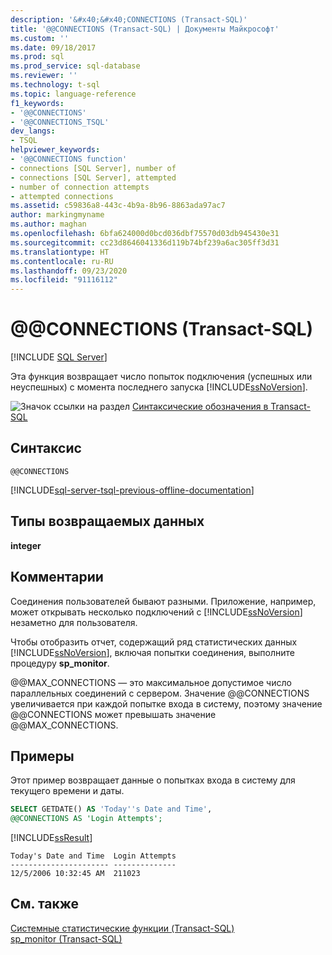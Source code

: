 ```yaml
---
description: '&#x40;&#x40;CONNECTIONS (Transact-SQL)'
title: '@@CONNECTIONS (Transact-SQL) | Документы Майкрософт'
ms.custom: ''
ms.date: 09/18/2017
ms.prod: sql
ms.prod_service: sql-database
ms.reviewer: ''
ms.technology: t-sql
ms.topic: language-reference
f1_keywords:
- '@@CONNECTIONS'
- '@@CONNECTIONS_TSQL'
dev_langs:
- TSQL
helpviewer_keywords:
- '@@CONNECTIONS function'
- connections [SQL Server], number of
- connections [SQL Server], attempted
- number of connection attempts
- attempted connections
ms.assetid: c59836a8-443c-4b9a-8b96-8863ada97ac7
author: markingmyname
ms.author: maghan
ms.openlocfilehash: 6bfa624000d0bcd036dbf75570d03db945430e31
ms.sourcegitcommit: cc23d8646041336d119b74bf239a6ac305ff3d31
ms.translationtype: HT
ms.contentlocale: ru-RU
ms.lasthandoff: 09/23/2020
ms.locfileid: "91116112"
---
```

# <a name="x40x40connections-transact-sql"></a>&#x40;&#x40;CONNECTIONS (Transact-SQL)
[!INCLUDE [SQL Server](../../includes/applies-to-version/sqlserver.md)]

Эта функция возвращает число попыток подключения (успешных или неуспешных) с момента последнего запуска [!INCLUDE[ssNoVersion](../../includes/ssnoversion-md.md)].
  
![Значок ссылки на раздел](../../database-engine/configure-windows/media/topic-link.gif "Значок ссылки на раздел") [Синтаксические обозначения в Transact-SQL](../../t-sql/language-elements/transact-sql-syntax-conventions-transact-sql.md)
  
## <a name="syntax"></a>Синтаксис  
  
```syntaxsql
@@CONNECTIONS  
```  

[!INCLUDE[sql-server-tsql-previous-offline-documentation](../../includes/sql-server-tsql-previous-offline-documentation.md)]

## <a name="return-types"></a>Типы возвращаемых данных
**integer**
  
## <a name="remarks"></a>Комментарии  
Соединения пользователей бывают разными. Приложение, например, может открывать несколько подключений с [!INCLUDE[ssNoVersion](../../includes/ssnoversion-md.md)] незаметно для пользователя.
  
Чтобы отобразить отчет, содержащий ряд статистических данных [!INCLUDE[ssNoVersion](../../includes/ssnoversion-md.md)], включая попытки соединения, выполните процедуру **sp_monitor**.
  
@@MAX_CONNECTIONS — это максимальное допустимое число параллельных соединений с сервером. Значение @@CONNECTIONS увеличивается при каждой попытке входа в систему, поэтому значение @@CONNECTIONS может превышать значение @@MAX_CONNECTIONS.
  
## <a name="examples"></a>Примеры  
Этот пример возвращает данные о попытках входа в систему для текущего времени и даты.
  
```sql
SELECT GETDATE() AS 'Today''s Date and Time',   
@@CONNECTIONS AS 'Login Attempts';  
```  
  
[!INCLUDE[ssResult](../../includes/ssresult-md.md)]
  
``` 
Today's Date and Time  Login Attempts  
---------------------- --------------  
12/5/2006 10:32:45 AM  211023         
```  
  
## <a name="see-also"></a>См. также
[Системные статистические функции (Transact-SQL)](../../t-sql/functions/system-statistical-functions-transact-sql.md)  
[sp_monitor (Transact-SQL)](../../relational-databases/system-stored-procedures/sp-monitor-transact-sql.md)
  
  
